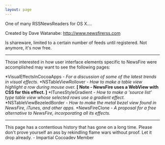 ```yaml
---
layout: page
---
```


One of many RSSNewsReaders for OS X....

Created by Dave Watanabe: http://www.newsfirerss.com

Is shareware, limited to a certain number of feeds until registered. Not anymore, it's now free.

----

Those interested in how user interface elements specific to NewsFire were accomplished may want to see the following pages:


*VisualEffectsInCocoaApps - *For a discussion of some of the latest trends in visual effects.*
*NSTableViewRollover - *How to make a table view highlight a row during mouse over.* **[ Note - NewsFire uses a WebView with CSS for this effect. ]**
*ITunesStyleGradient - *How to make a 'source list' type table view whose selected rows use a gradient effect.*
*NSTableViewBezeledBorder - *How to make the metal bezel view found in NewsFire, iTunes, and other apps.*
*NewsFireClone - *A proposal for a free alternative to NewsFire, incorporating all its effects.*


----

This page has a contentious history that has gone on a long time. Please don't prove yourself an ass by rekindling flame wars without proof. Let it drop already. - Impartial Cocoadev Member
